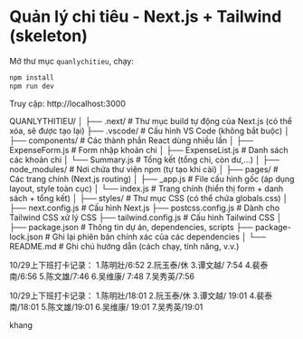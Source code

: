 # Quản lý chi tiêu - Next.js + Tailwind (skeleton)
Mở thư mục `quanlychitieu`, chạy:
```bash
npm install
npm run dev
```
Truy cập: http://localhost:3000



QUANLYTHITIEU/
│
├── .next/                   # Thư mục build tự động của Next.js (có thể xóa, sẽ được tạo lại)
├── .vscode/                 # Cấu hình VS Code (không bắt buộc)
│
├── components/              # Các thành phần React dùng nhiều lần
│   ├── ExpenseForm.js       # Form nhập khoản chi
│   ├── ExpenseList.js       # Danh sách các khoản chi
│   └── Summary.js           # Tổng kết (tổng chi, còn dư,...)
│
├── node_modules/            # Nơi chứa thư viện npm (tự tạo khi cài)
│
├── pages/                   # Các trang chính (Next.js routing)
│   ├── _app.js              # File cấu hình gốc (áp dụng layout, style toàn cục)
│   └── index.js             # Trang chính (hiển thị form + danh sách + tổng kết)
│
├── styles/                  # Thư mục CSS (có thể chứa globals.css)
│
├── next.config.js           # Cấu hình Next.js
├── postcss.config.js        # Dành cho Tailwind CSS xử lý CSS
├── tailwind.config.js       # Cấu hình Tailwind CSS
│
├── package.json             # Thông tin dự án, dependencies, scripts
├── package-lock.json        # Ghi lại phiên bản chính xác của các dependencies
│
└── README.md                # Ghi chú hướng dẫn (cách chạy, tính năng, v.v.)

10/29上下班打卡记录：
1.陈明壯/6:52
2.阮玉泰/休
3.谭文越/ 7:54
4.裴泰南/6:56
5.陈文雄/7:46
6.吴维康/ 7:48
7.吴秀英/7:56



10/29上下班打卡记录：
1.陈明壯/18:01
2.阮玉泰/休
3.谭文越/ 19:01
4.裴泰南/18:01
5.陈文雄/19:01
6.吴维康/ 19:01
7.吴秀英/19:01

khang
